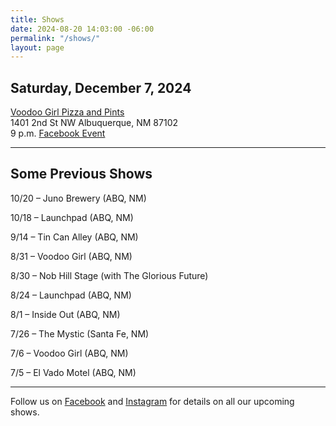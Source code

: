 ```yaml
---
title: Shows
date: 2024-08-20 14:03:00 -06:00
permalink: "/shows/"
layout: page
---
```


## Saturday, December 7, 2024
[Voodoo Girl Pizza and Pints](https://www.facebook.com/Voodoogirlpizzaofficial)<br/>
1401 2nd St NW Albuquerque, NM 87102<br/>
9 p.m. [Facebook Event](https://www.facebook.com/share/1B1tZij7s3/)

---

## Some Previous Shows

10/20 – Juno Brewery (ABQ, NM)

10/18 – Launchpad (ABQ, NM)

9/14 – Tin Can Alley (ABQ, NM)

8/31 – Voodoo Girl (ABQ, NM)

8/30 – Nob Hill Stage (with The Glorious Future)

8/24 – Launchpad (ABQ, NM)

8/1 – Inside Out (ABQ, NM)

7/26 – The Mystic (Santa Fe, NM)

7/6 – Voodoo Girl (ABQ, NM)

7/5 – El Vado Motel (ABQ, NM)

---

<p class="lead">Follow us on <a href="https://www.facebook.com/TheOrdinaryThingsband/">Facebook</a> and <a href="https://www.instagram.com/ordinarythingsband18/">Instagram</a> for details on all our upcoming shows.</p>